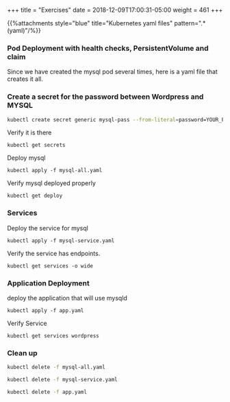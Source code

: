 +++
title = "Exercises"
date = 2018-12-09T17:00:31-05:00
weight = 461
+++

{{%attachments style="blue" title="Kubernetes yaml files" pattern=".*(yaml)"/%}}

### Pod Deployment with health checks, PersistentVolume and claim

Since we have created the mysql pod several times, here is a yaml file that creates it all.

### Create a secret for the password between Wordpress and MYSQL

```bash
kubectl create secret generic mysql-pass --from-literal=password=YOUR_PASSWORD
```

Verify it is there
```
kubectl get secrets
```

Deploy mysql
```
kubectl apply -f mysql-all.yaml
```

Verify mysql deployed properly
```
kubectl get deploy
```

### Services

Deploy the service for mysql
```
kubectl apply -f mysql-service.yaml
```

Verify the service has endpoints.
```
kubectl get services -o wide
```

### Application Deployment
deploy the application that will use mysqld
```
kubectl apply -f app.yaml
```

Verify Service
```
kubectl get services wordpress
```

### Clean up

```bash
kubectl delete -f mysql-all.yaml

kubectl delete -f mysql-service.yaml

kubectl delete -f app.yaml
```

